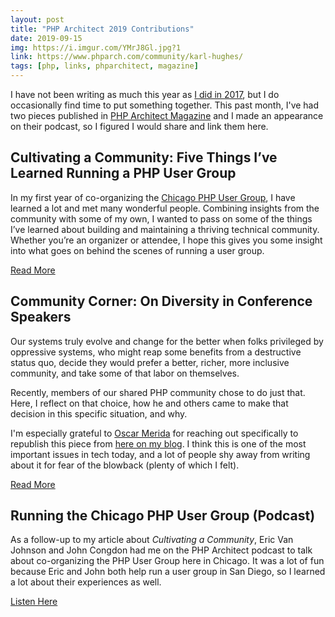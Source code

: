 ```yaml
---
layout: post
title: "PHP Architect 2019 Contributions"
date: 2019-09-15
img: https://i.imgur.com/YMrJ8Gl.jpg?1
link: https://www.phparch.com/community/karl-hughes/
tags: [php, links, phparchitect, magazine]
---
```


I have not been writing as much this year as [I did in 2017](/posts/2017-writing-goal), but I do occasionally find 
time to put something together. This past month, I've had two pieces published in [PHP Architect Magazine](https://www.phparch.com/) and I made an appearance on their podcast, so I figured 
I would share and link them here.

## Cultivating a Community: Five Things I’ve Learned Running a PHP User Group

In my first year of co-organizing the [Chicago PHP User Group](https://www.meetup.com/Chicago-PHP-User-Group/), I have learned a lot and met many wonderful people. Combining insights from the community with some of my own, I wanted to pass on some of the things I’ve learned about building and maintaining a thriving technical community. Whether you’re an organizer or attendee, I hope this gives you some insight into what goes on behind the scenes of running a user group.

[Read More](https://www.phparch.com/article/cultivating-a-community-five-things-ive-learned-running-a-php-user-group/)

## Community Corner: On Diversity in Conference Speakers

Our systems truly evolve and change for the better when folks privileged by oppressive systems, who might reap some benefits from a destructive status quo, decide they would prefer a better, richer, more inclusive community, and take some of that labor on themselves.

Recently, members of our shared PHP community chose to do just that. Here, I reflect on that choice, how he and others came to make that decision in this specific situation, and why.

I'm especially grateful to [Oscar Merida](https://twitter.com/omerida) for reaching out specifically to republish this 
piece from [here on my blog](/posts/diversity-in-conference-speakers). I think this is one of the most important 
issues in tech today, and a lot of people shy away from writing about it for fear of the blowback (plenty of which I felt).

[Read More](https://www.phparch.com/article/community-corner-on-diversity-in-conference-speakers/) 

## Running the Chicago PHP User Group (Podcast)

As a follow-up to my article about _Cultivating a Community_, Eric Van Johnson and John Congdon had me on the PHP Architect
podcast to talk about co-organizing the PHP User Group here in Chicago. It was a lot of fun because Eric and John
both help run a user group in San Diego, so I learned a lot about their experiences as well.

[Listen Here](https://www.phparch.com/podcast/symfony-4-legacy-code-the-future-of-php-and-karl-hughes/)

